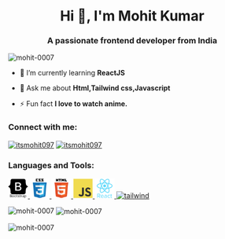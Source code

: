 <h1 align="center">Hi 👋, I'm Mohit Kumar</h1>
<h3 align="center">A passionate frontend developer from India</h3>

<p align="left"> <img src="https://komarev.com/ghpvc/?username=mohit-0007&label=Profile%20views&color=0e75b6&style=flat" alt="mohit-0007" /> </p>

- 🌱 I’m currently learning **ReactJS**

- 💬 Ask me about **Html,Tailwind css,Javascript**

- ⚡ Fun fact **I love to watch anime.**

<h3 align="left">Connect with me:</h3>
<p align="left">
<a href="https://twitter.com/itsmohit097" target="blank"><img align="center" src="https://raw.githubusercontent.com/rahuldkjain/github-profile-readme-generator/master/src/images/icons/Social/twitter.svg" alt="itsmohit097" height="30" width="40" /></a>
<a href="https://linkedin.com/in/itsmohit097" target="blank"><img align="center" src="https://raw.githubusercontent.com/rahuldkjain/github-profile-readme-generator/master/src/images/icons/Social/linked-in-alt.svg" alt="itsmohit097" height="30" width="40" /></a>
</p>

<h3 align="left">Languages and Tools:</h3>
<p align="left"> <a href="https://getbootstrap.com" target="_blank" rel="noreferrer"> <img src="https://raw.githubusercontent.com/devicons/devicon/master/icons/bootstrap/bootstrap-plain-wordmark.svg" alt="bootstrap" width="40" height="40"/> </a> <a href="https://www.w3schools.com/css/" target="_blank" rel="noreferrer"> <img src="https://raw.githubusercontent.com/devicons/devicon/master/icons/css3/css3-original-wordmark.svg" alt="css3" width="40" height="40"/> </a> <a href="https://www.w3.org/html/" target="_blank" rel="noreferrer"> <img src="https://raw.githubusercontent.com/devicons/devicon/master/icons/html5/html5-original-wordmark.svg" alt="html5" width="40" height="40"/> </a> <a href="https://developer.mozilla.org/en-US/docs/Web/JavaScript" target="_blank" rel="noreferrer"> <img src="https://raw.githubusercontent.com/devicons/devicon/master/icons/javascript/javascript-original.svg" alt="javascript" width="40" height="40"/> </a> <a href="https://reactjs.org/" target="_blank" rel="noreferrer"> <img src="https://raw.githubusercontent.com/devicons/devicon/master/icons/react/react-original-wordmark.svg" alt="react" width="40" height="40"/> </a> <a href="https://tailwindcss.com/" target="_blank" rel="noreferrer"> <img src="https://www.vectorlogo.zone/logos/tailwindcss/tailwindcss-icon.svg" alt="tailwind" width="40" height="40"/> </a> </p>

<p><img align="left" src="https://github-readme-stats.vercel.app/api/top-langs?username=mohit-0007&show_icons=true&locale=en&layout=compact" alt="mohit-0007" /></p>

<p>&nbsp;<img align="center" src="https://github-readme-stats.vercel.app/api?username=mohit-0007&show_icons=true&locale=en" alt="mohit-0007" /></p>

<p><img align="center" src="https://github-readme-streak-stats.herokuapp.com/?user=mohit-0007&" alt="mohit-0007" /></p>
